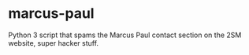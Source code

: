 # marcus-paul
Python 3 script that spams the Marcus Paul contact section on the 2SM website, super hacker stuff.